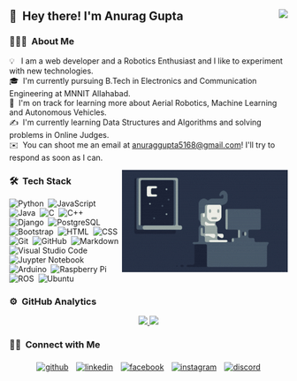 ## 👋 &nbsp;Hey there! I'm Anurag Gupta <img align="right" src="https://visitor-badge.glitch.me/badge?page_id=AnuragGupta806.AnuragGupta806" />

### 👨🏻‍💻 &nbsp;About Me

💡 &nbsp; I am a web developer and a Robotics Enthusiast and I like to experiment with new technologies.\
🎓 &nbsp;I'm currently pursuing B.Tech in Electronics and Communication Engineering at MNNIT Allahabad.\
🌱 &nbsp;I'm on track for learning more about Aerial Robotics, Machine Learning and Autonomous Vehicles.\
✍️ &nbsp;I'm currently learning Data Structures and Algorithms and solving problems in Online Judges.\
✉️ &nbsp;You can shoot me an email at anuraggupta5168@gmail.com! I'll try to respond as soon as I can.

<img alt="Night Coding" src="https://github.com/AnuragGupta806/AnuragGupta806/blob/main/assets/Night-Coding.gif" align="right"/>

### 🛠 &nbsp;Tech Stack

![Python](https://img.shields.io/badge/-Python-05122A?style=flat&logo=python)&nbsp;
![JavaScript](https://img.shields.io/badge/-JavaScript-05122A?style=flat&logo=javascript)&nbsp;
![Java](https://img.shields.io/badge/-Java-05122A?style=flat&logo=Java&logoColor=FFA518)&nbsp;
![C](https://img.shields.io/badge/-C-05122A?style=flat&logo=C&logoColor=A8B9CC)&nbsp;
![C++](https://img.shields.io/badge/-C++-05122A?style=flat&logo=C%2B%2B&logoColor=00599C)&nbsp;
![Django](https://img.shields.io/badge/-Django-05122A?style=flat&logo=django&logoColor=brightgreen)&nbsp;
![PostgreSQL](https://img.shields.io/badge/-PostgreSQL-05122A?style=flat&logo=postgresql&logoColor=blue)\
![Bootstrap](https://img.shields.io/badge/-Bootstrap-05122A?style=flat&logo=bootstrap&logoColor=563D7C)&nbsp;
![HTML](https://img.shields.io/badge/-HTML-05122A?style=flat&logo=HTML5)&nbsp;
![CSS](https://img.shields.io/badge/-CSS-05122A?style=flat&logo=CSS3&logoColor=1572B6)&nbsp;
![Git](https://img.shields.io/badge/-Git-05122A?style=flat&logo=git)&nbsp;
![GitHub](https://img.shields.io/badge/-GitHub-05122A?style=flat&logo=github)&nbsp;
![Markdown](https://img.shields.io/badge/-Markdown-05122A?style=flat&logo=markdown)\
![Visual Studio Code](https://img.shields.io/badge/-Visual%20Studio%20Code-05122A?style=flat&logo=visual-studio-code&logoColor=007ACC)&nbsp;
![Juypter Notebook](https://img.shields.io/badge/-Jupyter%20Notebook-05122A?style=flat&logo=Jupyter)&nbsp;
![Arduino](https://img.shields.io/badge/-Arduino-05122A?style=flat&logo=arduino)&nbsp;
![Raspberry Pi](https://img.shields.io/badge/-Raspberry%20Pi-05122A?style=flat&logo=raspberry-pi&logoColor=red)\
![ROS](https://img.shields.io/badge/-Robot%20Operating%20System-05122A?style=flat&logo=ros&logoColor=grey)&nbsp;
![Ubuntu](https://img.shields.io/badge/-Linux-05122A?style=flat&logo=ubuntu&logoColor=orange)&nbsp;
### ⚙️ &nbsp;GitHub Analytics

<p align="center">
<a href="https://github.com/AVS1508">
  <img height="180em" src="https://github-readme-stats-eight-theta.vercel.app/api?username=AnuragGupta806&show_icons=true&theme=algolia&include_all_commits=true&count_private=true"/>
  <img height="180em" src="https://github-readme-stats-eight-theta.vercel.app/api/top-langs/?username=AnuragGupta806&layout=compact&langs_count=8&theme=algolia"/>
</a>
</p>

### 🤝🏻 &nbsp;Connect with Me

<p align="center">
	<a href="https://github.com/AnuragGupta806"><img alt="github" width="10%" style="padding:5px" src="https://img.icons8.com/clouds/100/000000/github.png"/></a>
	<a href="https://www.linkedin.com/in/anuragguptamnnit"><img alt="linkedin" width="10%" style="padding:5px" src="https://img.icons8.com/clouds/100/000000/linkedin.png"/></a>
	<a href="https://www.facebook.com/anurock806"><img alt="facebook" width="10%" style="padding:5px" src="https://img.icons8.com/clouds/100/000000/facebook-new.png"/></a>
	<a href="https://www.instagram.com/anurock2k21/"><img alt="instagram" width="10%" style="padding:5px" src="https://img.icons8.com/clouds/100/000000/instagram.png"/></a>
	<a href="https://discordapp.com/users/413302565099274240/"><img alt="discord" width="10%" style="padding:5px" src="https://img.icons8.com/clouds/100/000000/discord.png"/></a>
</p>
